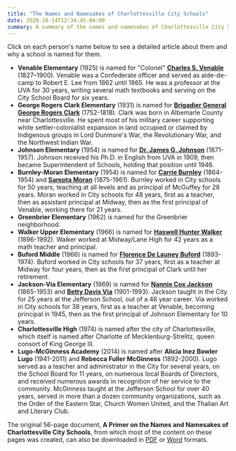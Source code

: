 ```yaml
---
title: "The Names and Namesakes of Charlottesville City Schools"
date: 2020-10-14T12:34:45-04:00
summary: A summary of the names and namesakes of Charlottesville City Schools, with links to a 50+ page document including detailed information about the naming of each school and biographical information about the namesake.
---
```


Click on each person's name below to see a detailed article about them and why a school is named for them.

* **Venable Elementary** (1925) is named for "Colonel" **[Charles S. Venable](../charles-venable)** (1827–1900). Venable was a Confederate officer and served as aide-de-camp to Robert E. Lee from 1862 until 1865. He was a professor at the UVA for 30 years, writing several math textbooks and serving on the City School Board for six years.
* **George Rogers Clark Elementary** (1931) is named for **[Brigadier General George Rogers Clark](../george-rogers-clark)** (1752-1818). Clark was born in Albemarle County near Charlottesville. He spent most of his military career supporting white settler-colonialist expansion in land occupied or claimed by Indigenous groups in Lord Dunmore's War, the Revolutionary War, and the Northwest Indian War.
* **Johnson Elementary** (1954) is named for **[Dr. James G. Johnson](../james-g-johnson)** (1871-1957). Johnson received his Ph.D. in English from UVA in 1909, then became Superintendent of Schools, holding that position until 1946.
* **Burnley-Moran Elementary** (1954) is named for **[Carrie Burnley](../carrie-burnley)** (1864-1954) and **[Sarepta Moran](../sarepta-moran)** (1875-1961). Burnley worked in City schools for 50 years, teaching at all levels and as principal of McGuffey for 28 years. Moran worked in City schools for 48 years, first as a teacher, then as assistant principal at Midway, then as the first principal of Venable, working there for 21 years.
* **Greenbrier Elementary** (1962) is named for the Greenbrier neighborhood.
* **Walker Upper Elementary** (1966) is named for **[Haswell Hunter Walker](../haswell-hunter-walker)** (1896-1992). Walker worked at Midway/Lane High for 42 years as a math teacher and principal.
* **Buford Middle** (1966) is named for **[Florence De Launey Buford](../florence-buford)** (1893-1974). Buford worked in City schools for 37 years, first as a teacher at Midway for four years, then as the first principal of Clark until her retirement.
* **Jackson-Via Elementary** (1969) is named for **[Nannie Cox Jackson](../nannie-cox-jackson)** (1865-1953) and **[Betty Davis Via](../betty-davis-via)** (1901-1993). Jackson taught in the City for 25 years at the Jefferson School, out of a 46 year career. Via worked in City schools for 38 years, first as a teacher at Venable, becoming principal in 1945, then as the first principal of Johnson Elementary for 10 years.
* **Charlottesville High** (1974) is named after the city of Charlottesville, which itself is named after Charlotte of Mecklenburg-Strelitz, queen consort of King George III.
* **Lugo-McGinness Academy** (2014) is named after **Alicia Inez Bowler Lugo** (1941-2011) and **Rebecca Fuller McGinness** (1892-2000). Lugo served as a teacher and administrator in the City for several years, on the School Board for 11 years, on numerous local Boards of Directors, and received numerous awards in recognition of her service to the community. McGinness taught at the Jefferson School for over 40 years, served in more than a dozen community organizations, such as the Order of the Eastern Star, Church Women United, and the Thalian Art and Literary Club.

The original 56-page document, **A Primer on the Names and Namesakes of Charlottesville City Schools**, from which most of the content on these pages was created, can also be downloaded in [PDF](docs/cville-school-names-primer.pdf) or [Word](docs/cville-school-names-primer.docx) formats.
